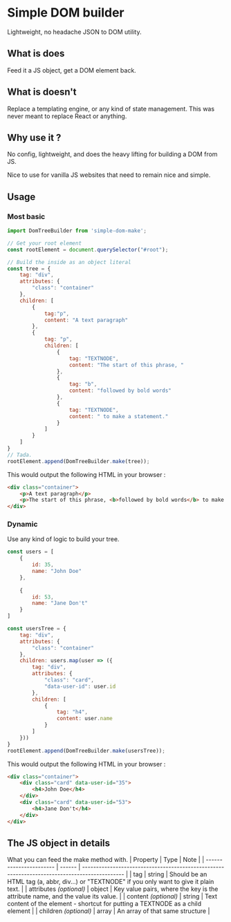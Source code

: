 # Simple DOM builder
Lightweight, no headache JSON to DOM utility.

## What is does
Feed it a JS object, get a DOM element back.

## What is doesn't
Replace a templating engine, or any kind of state management. This was never meant to replace React or anything.

## Why use it ?
No config, lightweight, and does the heavy lifting for building a DOM from JS.

Nice to use for vanilla JS websites that need to remain nice and simple.

## Usage

### Most basic
```js
import DomTreeBuilder from 'simple-dom-make';

// Get your root element
const rootElement = document.querySelector("#root");

// Build the inside as an object literal
const tree = {
    tag: "div",
    attributes: {
        "class": "container"
    },
    children: [
        {
            tag:"p",
            content: "A text paragraph"
        },
        {
            tag: "p",
            children: [
                {
                    tag: "TEXTNODE",
                    content: "The start of this phrase, "
                },
                {
                    tag: "b",
                    content: "followed by bold words"
                },
                {
                    tag: "TEXTNODE",
                    content: " to make a statement."
                }
            ]
        }
    ]
}
// Tada.
rootElement.append(DomTreeBuilder.make(tree));
```
This would output the following HTML in your browser :
```html
<div class="container">
    <p>A text paragraph</p>
    <p>The start of this phrase, <b>followed by bold words</b> to make a statement."</p>
</div>
```


### Dynamic
Use any kind of logic to build your tree.
```js
const users = [
    {
        id: 35,
        name: "John Doe"
    },
    
    {
        id: 53,
        name: "Jane Don't"
    }
]

const usersTree = {
    tag: "div",
    attributes: {
        "class": "container"
    },
    children: users.map(user => ({
        tag: "div",
        attributes: {
            "class": "card",
            "data-user-id": user.id
        },
        children: [
            {
                tag: "h4",
                content: user.name
            }
        ]
    }))
}
rootElement.append(DomTreeBuilder.make(usersTree));
```
This would output the following HTML in your browser :
```html
<div class="container">
    <div class="card" data-user-id="35">
        <h4>John Doe</h4>
    </div>
    <div class="card" data-user-id="53">
        <h4>Jane Don't</h4>
    </div>
</div>
```

## The JS object in details
What you can feed the make method with.
| Property                | Type   | Note                                                                                          |
| ----------------------- | ------ | --------------------------------------------------------------------------------------------- |
| tag                     | string | Should be an HTML tag (a, abbr, div...) or "TEXTNODE" if you only want to give it plain text. |
| attributes *(optional)* | object | Key value pairs, where the key is the attribute name, and the value its value.                |
| content *(optional)*    | string | Text content of the element - shortcut for putting a TEXTNODE as a child element              |
| children *(optional)*   | array  | An array of that same structure                                                               |